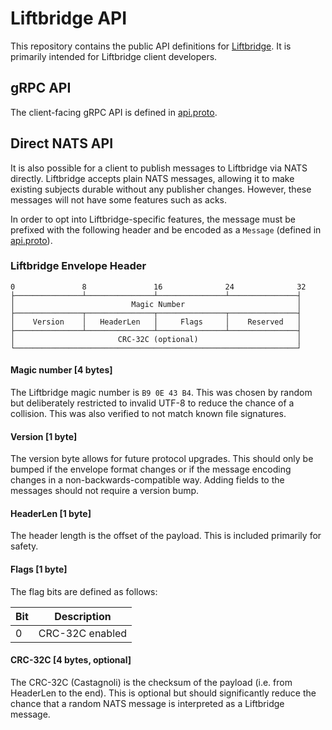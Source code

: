 # Liftbridge API

This repository contains the public API definitions for
[Liftbridge](https://github.com/liftbridge-io/liftbridge). It is primarily
intended for Liftbridge client developers.

## gRPC API

The client-facing gRPC API is defined in [api.proto](api.proto).

## Direct NATS API

It is also possible for a client to publish messages to Liftbridge via NATS
directly. Liftbridge accepts plain NATS messages, allowing it to make existing
subjects durable without any publisher changes. However, these messages will
not have some features such as acks.

In order to opt into Liftbridge-specific features, the message must be prefixed
with the following header and be encoded as a `Message` (defined in
[api.proto](api.proto)).

### Liftbridge Envelope Header

```
0               8               16              24              32
├───────────────┴───────────────┴───────────────┴───────────────┤
│                          Magic Number                         │
├───────────────┬───────────────┬───────────────┬───────────────┤
│    Version    │   HeaderLen   │     Flags     │    Reserved   │
├───────────────┴───────────────┴───────────────┴───────────────┤
│                       CRC-32C (optional)                      │
└───────────────────────────────────────────────────────────────┘
```

#### Magic number [4 bytes]

The Liftbridge magic number is `B9 0E 43 B4`. This was chosen by random but
deliberately restricted to invalid UTF-8 to reduce the chance of a collision.
This was also verified to not match known file signatures.

#### Version [1 byte]

The version byte allows for future protocol upgrades. This should only be
bumped if the envelope format changes or if the message encoding changes in a
non-backwards-compatible way. Adding fields to the messages should not require
a version bump.

#### HeaderLen [1 byte]

The header length is the offset of the payload. This is included primarily for
safety.

#### Flags [1 byte]

The flag bits are defined as follows:

| Bit | Description     |
| --- | --------------- |
| 0   | CRC-32C enabled |

#### CRC-32C [4 bytes, optional]

The CRC-32C (Castagnoli) is the checksum of the payload (i.e. from HeaderLen to
the end). This is optional but should significantly reduce the chance that a
random NATS message is interpreted as a Liftbridge message.
